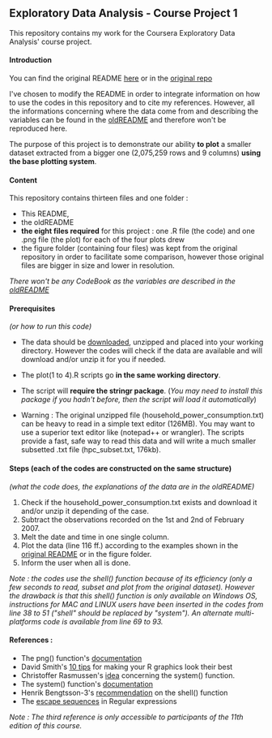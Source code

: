 ## Exploratory Data Analysis - Course Project 1


This repository contains my work for the Coursera Exploratory Data Analysis' course project.

#### Introduction

You can find the original README [here][i1] or in the [original repo][i2]

[i1]: https://github.com/Gwenael617/ExData_Plotting1/blob/master/oldREADME.md
[i2]: https://github.com/rdpeng/ExData_Plotting1

I've chosen to modify the README in order to integrate information on how to use the codes in this repository and to cite my references.
However, all the informations concerning where the data come from and describing the variables can be found in the [oldREADME][i1] and therefore won't be reproduced here.

The purpose of this project is to demonstrate our ability **to plot** a smaller dataset extracted from a bigger one (2,075,259 rows and 9 columns) **using the base plotting system**.


#### Content

This repository contains thirteen files and one folder :
* This README,
* the oldREADME
* __the eight files required__ for this project : one .R file (the code) and one .png file (the plot) for each of the four plots drew
* the figure folder (containing four files) was kept from the original repository in order to facilitate some comparison, however those original files are bigger in size and lower in resolution.

_There won't be any CodeBook as the variables are described in the [oldREADME][i1]_


#### Prerequisites
_(or how to run this code)_

* The data should be [downloaded][p1], unzipped and placed into your working directory. However the codes will check if the data are available and will download and/or unzip it for you if needed.
* The plot(1 to 4).R  scripts go __in the same working directory__.

* The script will __require the stringr package__. (_You may need to install this package if you hadn't before, then the script will load it automatically_)

* Warning : The original unzipped file (household_power_consumption.txt) can be heavy to read in a simple text editor (126MB). You may want to use a superior text editor like (notepad++ or wrangler). The scripts provide a fast, safe way to read this data and will write a much smaller subsetted .txt file (hpc_subset.txt, 176kb).

[p1]: https://d396qusza40orc.cloudfront.net/exdata%2Fdata%2Fhousehold_power_consumption.zip

#### Steps (each of the codes are constructed on the same structure)
_(what the code does, the explanations of the data are in the oldREADME)_

1. Check if the household_power_consumption.txt exists and download it and/or unzip it depending of the case.
2. Subtract the observations recorded on the 1st and 2nd of February 2007. 
3. Melt the date and time in one single column.
4. Plot the data (line 116 ff.) according to the examples shown in the [original README][i1] or in the figure folder. 
5. Inform the user when all is done.

_Note : the codes use the shell() function because of its efficiency (only a few seconds to read, subset and plot from the original dataset). However the drawback is that this shell() function is only available on Windows OS, instructions for MAC and LINUX users have been inserted in the codes from line 38 to 51 ("shell" should be replaced by "system"). An alternate multi-platforms code is available from line 69 to 93._


#### References :
* The png() function's [documentation][Ref01]
* David Smith's [10 tips][Ref02] for making your R graphics look their best
* Christoffer Rasmussen's [idea][Ref03] concerning the system() function.
* The system() function's [documentation][Ref04]
* Henrik Bengtsson-3's [recommendation][Ref05] on the shell() function
* The [escape sequences][Ref06] in Regular expressions

_Note : The third reference is only accessible to participants of the 11th edition of this course._

[Ref01]: http://stat.ethz.ch/R-manual/R-devel/library/grDevices/html/png.html
[Ref02]: http://blog.revolutionanalytics.com/2009/01/10-tips-for-making-your-r-graphics-look-their-best.html
[Ref03]: https://class.coursera.org/exdata-011/forum/thread?thread_id=21#comment-50
[Ref04]: http://stat.ethz.ch/R-manual/R-devel/library/base/html/system.html
[Ref05]: http://r.789695.n4.nabble.com/how-to-run-system-command-tp4449597p4451758.html
[Ref06]: http://stat545-ubc.github.io/block022_regular-expression.html
